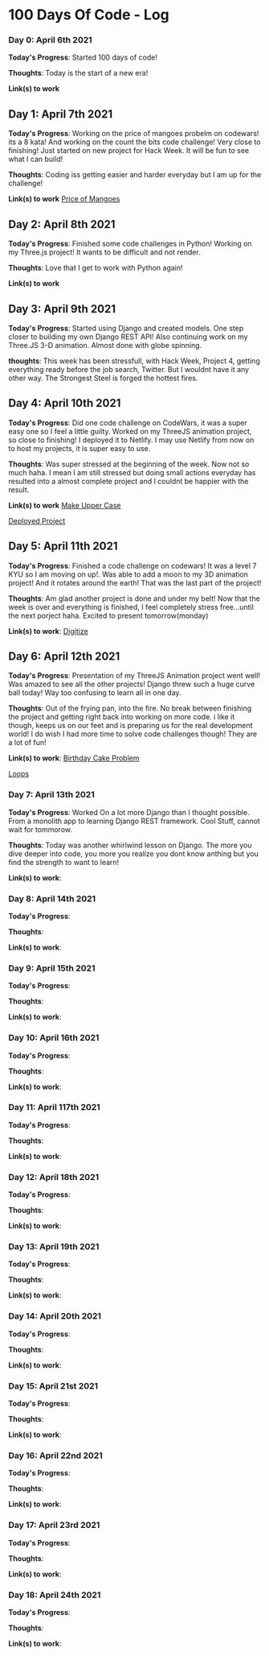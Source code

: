 # 100 Days Of Code - Log

### Day 0: April 6th 2021

**Today's Progress**: Started 100 days of code!

**Thoughts**: Today is the start of a new era!

**Link(s) to work**

## Day 1: April 7th 2021

**Today's Progress**: Working on the price of mangoes probelm on codewars! its a 8 kata! And working on the count the bits code challenge! Very close to finishing! Just started on new project for Hack Week. It will be fun to see what I can build!

**Thoughts**: Coding iss getting easier and harder everyday but I am up for the challenge!

**Link(s) to work**
[Price of Mangoes](https://www.codewars.com/kata/57a77726bb9944d000000b06)

## Day 2: April 8th 2021

**Today's Progress**: Finished some code challenges in Python! Working on my Three.js project! It wants to be difficult and not render.

**Thoughts**: Love that I get to work with Python again!

**Link(s) to work**

## Day 3: April 9th 2021

**Today's Progress**: Started using Django and created models. One step closer to building my own Django REST API! Also continuing work on my Three.JS 3-D animation. Almost done with globe spinning.

**thoughts**: This week has been stressfull, with Hack Week, Project 4, getting everything ready before the job search, Twitter. But I wouldnt have it any other way. The Strongest Steel is forged the hottest fires.

## Day 4: April 10th 2021

**Today's Progress**: Did one code challenge on CodeWars, it was a super easy one so I feel a little guilty. Worked on my ThreeJS animation project, so close to finishing! I deployed it to Netlify. I may use Netlify from now on to host my projects, it is super easy to use.

**Thoughts**: Was super stressed at the beginning of the week. Now not so much haha. I mean I am still stressed but doing small actions everyday has resulted into a almost complete project and I couldnt be happier with the result.

**Link(s) to work**
[Make Upper Case](https://www.codewars.com/kata/57a0556c7cb1f31ab3000ad7)

[Deployed Project](https://serene-bartik-893c29.netlify.app/)

## Day 5: April 11th 2021

**Today's Progress**: Finished a code challenge on codewars! It was a level 7 KYU so I am moving on up!. Was able to add a moon to my 3D animation project! And it rotates around the earth! That was the last part of the project!

**Thoughts**: Am glad another project is done and under my belt! Now that the week is over and everything is finished, I feel completely stress free...until the next porject haha. Excited to present tomorrow(monday)

**Link(s) to work**:
[Digitize](https://www.codewars.com/kata/5417423f9e2e6c2f040002ae)

## Day 6: April 12th 2021

**Today's Progress**: Presentation of my ThreeJS Animation project went well! Was amazed to see all the other projects! Django threw such a huge curve ball today! Way too confusing to learn all in one day.

**Thoughts**: Out of the frying pan, into the fire. No break between finishing the project and getting right back into working on more code. i like it though, keeps us on our feet and is preparing us for the real development world! I do wish I had more time to solve code challenges though! They are a lot of fun!

**Link(s) to work**:
[Birthday Cake Problem](https://www.hackerrank.com/challenges/birthday-cake-candles/problem)

[Loops](https://www.hackerrank.com/challenges/python-loops/problem)

### Day 7: April 13th 2021

**Today's Progress**: Worked On a lot more Django than I thought possible. From a monolith app to learning Django REST framework. Cool Stuff, cannot wait for tommorow.

**Thoughts**: Today was another whirlwind lesson on Django. The more you dive deeper into code, you more you realize you dont know anthing but you find the strength to want to learn!

**Link(s) to work**:

### Day 8: April 14th 2021

**Today's Progress**:

**Thoughts**:

**Link(s) to work**:

### Day 9: April 15th 2021

**Today's Progress**:

**Thoughts**:

**Link(s) to work**:

### Day 10: April 16th 2021

**Today's Progress**:

**Thoughts**:

**Link(s) to work**:

### Day 11: April 117th 2021

**Today's Progress**:

**Thoughts**:

**Link(s) to work**:

### Day 12: April 18th 2021

**Today's Progress**:

**Thoughts**:

**Link(s) to work**:

### Day 13: April 19th 2021

**Today's Progress**:

**Thoughts**:

**Link(s) to work**:

### Day 14: April 20th 2021

**Today's Progress**:

**Thoughts**:

**Link(s) to work**:

### Day 15: April 21st 2021

**Today's Progress**:

**Thoughts**:

**Link(s) to work**:

### Day 16: April 22nd 2021

**Today's Progress**:

**Thoughts**:

**Link(s) to work**:

### Day 17: April 23rd 2021

**Today's Progress**:

**Thoughts**:

**Link(s) to work**:

### Day 18: April 24th 2021

**Today's Progress**:

**Thoughts**:

**Link(s) to work**:
